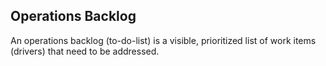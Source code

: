 ## Operations Backlog

An operations backlog (to-do-list) is a visible, prioritized list of work items (drivers) that need to be addressed.

